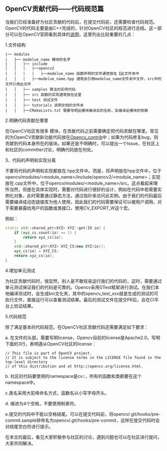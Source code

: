 ## OpenCV贡献代码——代码规范篇

当我们已经准备好为社区贡献的代码后，在提交代码前，还需要检查代码规范。OpenCV的代码主要是由C++完成的，针对OpenCV社区的规范进行总结。这一部分可以在OpenCV官网看到具体的[说明](https://github.com/opencv/opencv/wiki/Coding_Style_Guide)，这里列出比较重要的几点：

1.文件结构

```
|── modules
|   ├── modelue_name 模块的名字
|   │   ├── include
|   │   |   ├──opencv2
|   │   |   |   ├──modelue_name 函数声明的文件通常放在【此文件夹中
|   │   |   ├──modelue_name.hpp 通常会引用modelue_name文件夹中文件，src中的文件引用此文件
|   │   ├── samples 算法的实例代码
|   │   ├── src 函数的实现通常放在这里
|   │   ├── test 测试文件
|   │   ├── tutorials 说明文档的文件夹
|   │   ├──CMakeLists.txt 需要写明此模块编译后的名称，及编译此模块的依赖
```

2.明确代码贡献在哪里

在OpenCV社区有很多 模块，在贡献代码之前需要确定把代码贡献在哪里。常见的为OpenCV贡献新功能代码放在[Opencv_contrib](https://github.com/opencv/opencv_contrib)中；如果为代码修复bug，则贡献到代码本身所在的版块。如果还是不明确时，可以提出一个Issue，在社区上和社区的committer讨论，明确代码放在何处。

3、代码的声明和实现分离

不要将代码的声明和实现都放在.hpp文件中。而是，将声明放在hpp文件中，位于opencv/modules/<module_name>/include/opencv2/<module_name>；实现放在.cpp文件中，位于opencv/modules/<module_name>/src。这点看起来理所当然，但是在具体实现时，需要对代码进行很好的设计，例如在代码中若需要实例化对象，此时需要通过静态方法，通过指针来访问此实例。由于我们的代码最后需要编译成动态链接库为他人使用，因此我们的代码需要保证可以被用户调用。对于需要暴露给用户的函数或类接口，使用CV_EXPORT_W这个宏。

例如：

```c++
static std::shared_ptr<XYZ> XYZ::get(IO io) {
    if (xyz_cs.count(io) == 1) {
        return xyz_cs[io];
    }
    std::shared_ptr<XYZ> XYZ_CS(new XYZ(io));
    xyz_cs[io] = XYZ_CS;
    return xyz_cs[io];
}
```



4.增加单元测试

为社区贡献代码时，很显然，别人是不敢轻易运行我们的代码的，这时，需要通过单元测试保证我们的代码是可靠的。Opencv采用GTest框架进行测试。在我们本地编译测试时，会生成bin文化夹，其中的opencv_test_xxx就是生成的测试的可执行文件，直接运行可以查看测试结果。最后的测试文件在提交PR后，会在CI平台上验证结果。

5.代码规范

除了满足基本的代码规范，在OpenCV社区贡献代码还需要满足如下要求：

a. 在文件的头部，需要写明license，Opencv目前的license是Apache2.0。写明下面的3行，表明遵从OpenCV社区的license：

```
// This file is part of OpenCV project.
// It is subject to the license terms in the LICENSE file found in the top-level directory
// of this distribution and at http://opencv.org/license.html.	
```

b. 社区的代码要使用的namespace是cv::，所有的函数和类都要在这个namespace中。

c.类名采用大驼峰命名方式，函数名以小写字母开头。

d. 缩进为4个空格，不要使用制表符。

e.提交的代码中不能以空格结尾。可以在提交代码前，将opencv/.git/hooks/pre-commit.sample钟命名为opencv/.git/hooks/pre-commit，这样在提交代码时会对结尾空白符进行提示。



在本文的最后，看见大家积极参与社区的讨论，遇到问题也可以在社区进行提问，大家共同解决。

